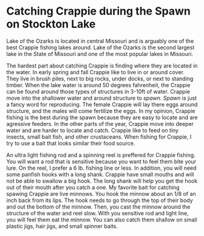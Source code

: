 # Catching Crappie during the Spawn on Stockton Lake

Lake of the Ozarks is located in central Missouri and is arguably one of the best Crappie fishing lakes around. Lake of the Ozarks is the second largest lake in the State of Missouri and one of the most popular lakes in Missouri.  

The hardest part about catching Crappie is finding where they are located in the water. In early spring and fall Crappie like to live in or around cover. They live in brush piles, next to big rocks, under docks, or next to standing timber. When the lake water is around 50 degrees fahrenheit, the Crappie can be found around those types of structures in 3-10ft of water. Crappie move into the shallower water and around structure to *spawn*. *Spawn* is just a fancy word for reproducing. The female Crappie will lay there eggs around structure, and the males will come fertilize the eggs. In my opinion, Crappie fishing is the best during the spawn because they are easy to locate and are agressive feeders. In the other parts of the year, Crappie move into deeper water and are harder to locate and catch. Crappie like to feed on tiny insects, small bait fish, and other crustaceans. When fishing for Crappie, I try to use a bait that looks similar their food source.

An ultra light fishing rod and a spinning reel is preffered for Crappie fishing. You will want a rod that is sensitive because you want to feel them bite your lure. On the reel, I prefer a 6 lb. fishing line or less. In addition, you will need some panfish hooks with a long shank. Crappie have small mouths and will not be able to swallow a big hook. The long shank will help you get the hook out of their mouth after you catch a one. My favorite bait for catching spawing Crappie are live minnows. You hook the minnow about an 1/8 of an inch back from its lips. The hook needs to go through the top of their body and out the bottom of the minnow. Then, you cast the minnow around the structure of the water and reel slow. With you sensitive rod and light line, you will feel them eat the minnow. You can also catch them shallow on small plastic jigs, hair jigs, and small spinner baits. 


